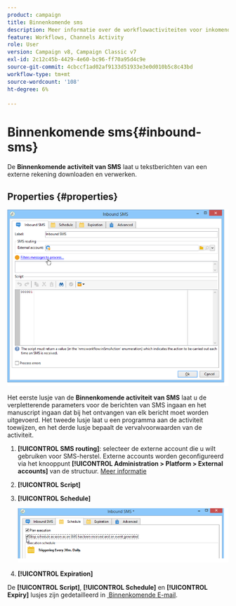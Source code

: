 ```yaml
---
product: campaign
title: Binnenkomende sms
description: Meer informatie over de workflowactiviteiten voor inkomende SMS
feature: Workflows, Channels Activity
role: User
version: Campaign v8, Campaign Classic v7
exl-id: 2c12c45b-4429-4e60-bc96-ff70a95d4c9e
source-git-commit: 4cbccf1ad02af9133d51933e3e0d010b5c8c43bd
workflow-type: tm+mt
source-wordcount: '108'
ht-degree: 6%

---
```


# Binnenkomende sms{#inbound-sms}



De **Binnenkomende activiteit van SMS** laat u tekstberichten van een externe rekening downloaden en verwerken.

## Properties {#properties}

![](assets/sms_rec_edit.png)

Het eerste lusje van de **Binnenkomende activiteit van SMS** laat u de verpletterende parameters voor de berichten van SMS ingaan en het manuscript ingaan dat bij het ontvangen van elk bericht moet worden uitgevoerd. Het tweede lusje laat u een programma aan de activiteit toewijzen, en het derde lusje bepaalt de vervalvoorwaarden van de activiteit.

1. **[!UICONTROL SMS routing]**: selecteer de externe account die u wilt gebruiken voor SMS-herstel. Externe accounts worden geconfigureerd via het knooppunt **[!UICONTROL Administration > Platform > External accounts]** van de structuur. [Meer informatie](../../v8/config/external-accounts.md)
1. **[!UICONTROL Script]**
1. **[!UICONTROL Schedule]**

   ![](assets/sms_rec_edit_2.png)

1. **[!UICONTROL Expiration]**

De **[!UICONTROL Script]**, **[!UICONTROL Schedule]** en **[!UICONTROL Expiry]** lusjes zijn gedetailleerd in [&#x200B; Binnenkomende E-mail &#x200B;](inbound-emails.md).
